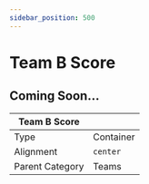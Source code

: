 ```yaml
---
sidebar_position: 500
---
```

    
# Team B Score

## Coming Soon...

|     Team B Score  ||
| -------- | ------- |
| Type  |  Container | Visibility | Image | Text  |
| Alignment |  `center`     |
| Parent Category    | Teams    |
